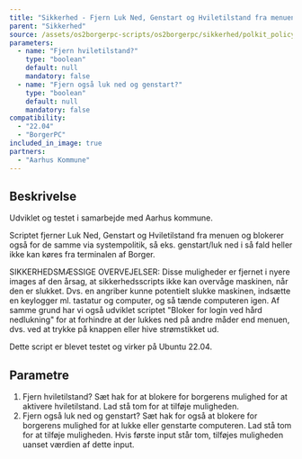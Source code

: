 ```yaml
---
title: "Sikkerhed - Fjern Luk Ned, Genstart og Hviletilstand fra menuen"
parent: "Sikkerhed"
source: /assets/os2borgerpc-scripts/os2borgerpc/sikkerhed/polkit_policy_shutdown_suspend.sh
parameters:
  - name: "Fjern hviletilstand?"
    type: "boolean"
    default: null
    mandatory: false
  - name: "Fjern også luk ned og genstart?"
    type: "boolean"
    default: null
    mandatory: false
compatibility:  
  - "22.04"
  - "BorgerPC"
included_in_image: true
partners:
  - "Aarhus Kommune"
---
```


## Beskrivelse
Udviklet og testet i samarbejde med Aarhus kommune.

Scriptet fjerner Luk Ned, Genstart og Hviletilstand fra menuen og blokerer også for de samme via systempolitik, så eks. genstart/luk ned i så fald heller ikke kan køres fra terminalen af Borger.

SIKKERHEDSMÆSSIGE OVERVEJELSER:
Disse muligheder er fjernet i nyere images af den årsag, at sikkerhedsscripts ikke kan overvåge maskinen, når den er slukket.
Dvs. en angriber kunne potentielt slukke maskinen, indsætte en keylogger ml. tastatur og computer, og så tænde computeren igen.
Af samme grund har vi også udviklet scriptet "Bloker for login ved hård nedlukning" for at forhindre at der lukkes ned på andre måder end menuen, dvs. ved at trykke på knappen eller hive strømstikket ud.

Dette script er blevet testet og virker på Ubuntu 22.04.

## Parametre

1. Fjern hviletilstand?
    Sæt hak for at blokere for borgerens mulighed for at aktivere hviletilstand.
    Lad stå tom for at tilføje muligheden.
2. Fjern også luk ned og genstart?
    Sæt hak for også at blokere for borgerens mulighed for at lukke eller genstarte computeren.
    Lad stå tom for at tilføje muligheden.
    Hvis første input står tom, tilføjes muligheden uanset værdien af dette input.

